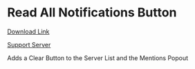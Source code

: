 # Read All Notifications Button

[Download Link](https://OILYY.github.io/downloader/?plugin=ReadAllNotificationsButton)

[Support Server](https://discord.gg/Y36CTWeCFE)

Adds a Clear Button to the Server List and the Mentions Popout
